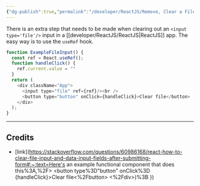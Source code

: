 ```yaml
---
{"dg-publish":true,"permalink":"/developer/ReactJS/Remove, Clear a File Input/","dgPassFrontmatter":true}
---
```


There is an extra step that needs to be made when clearing out an `<input type='file'/>` input in a [[developer/ReactJS/ReactJS\|ReactJS]] app. The easy way is to use the `useRef` hook.

```javascript
function ExampleFileInput() {
  const ref = React.useRef();
  function handleClick() {
    ref.current.value = ""
  }
  return (
    <div className="App">
      <input type="file" ref={ref}/><br />
      <button type="button" onClick={handleClick}>Clear file</button>
    </div>
  );
}
```

---
## Credits
- [link](https://stackoverflow.com/questions/60986168/react-how-to-clear-file-input-and-data-input-fields-after-submitting-form#:~:text=Here's an example functional component that does this%3A,%2F> <button type%3D"button" onClick%3D {handleClick}>Clear file<%2Fbutton> <%2Fdiv>)%3B })